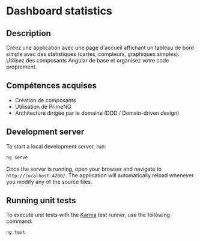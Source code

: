 # Dashboard statistics

## Description

Créez une application avec une page d'accueil affichant un tableau de bord simple avec des statistiques (cartes, compteurs, graphiques simples). Utilisez des composants Angular de base et organisez votre code proprement.

## Compétences acquises

- Création de composants
- Utilisation de PrimeNG
- Architecture dirigée par le domaine (DDD / Domain-driven design)

## Development server

To start a local development server, run:

```bash
ng serve
```

Once the server is running, open your browser and navigate to `http://localhost:4200/`. The application will automatically reload whenever you modify any of the source files.

## Running unit tests

To execute unit tests with the [Karma](https://karma-runner.github.io) test runner, use the following command:

```bash
ng test
```
